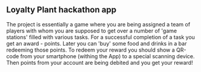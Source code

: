 ## Loyalty Plant hackathon app

The project is essentially a game where you are being assigned a team of players with whom you are supposed to get over a number of 'game stations' filled with various tasks. For a successful completion of a task you get an award - points. Later you can 'buy' some food and drinks in a bar redeeming those points. To redeem your reward you should show a QR-code from your smartphone (withing the App) to a special scanning device. Then points from your account are being debited and you get your reward!
